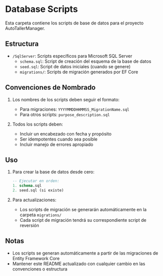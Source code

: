 # Database Scripts

Esta carpeta contiene los scripts de base de datos para el proyecto AutoTallerManager.

## Estructura

- `/SqlServer`: Scripts específicos para Microsoft SQL Server
  - `schema.sql`: Script de creación del esquema de la base de datos
  - `seed.sql`: Script de datos iniciales (cuando se genere)
  - `migrations/`: Scripts de migración generados por EF Core

## Convenciones de Nombrado

1. Los nombres de los scripts deben seguir el formato:
   - Para migraciones: `YYYYMMDDHHMMSS_MigrationName.sql`
   - Para otros scripts: `purpose_description.sql`

2. Todos los scripts deben:
   - Incluir un encabezado con fecha y propósito
   - Ser idempotentes cuando sea posible
   - Incluir manejo de errores apropiado

## Uso

1. Para crear la base de datos desde cero:
   ```sql
   -- Ejecutar en orden:
   1. schema.sql
   2. seed.sql (si existe)
   ```

2. Para actualizaciones:
   - Los scripts de migración se generarán automáticamente en la carpeta `migrations/`
   - Cada script de migración tendrá su correspondiente script de reversión

## Notas

- Los scripts se generan automáticamente a partir de las migraciones de Entity Framework Core
- Mantener este README actualizado con cualquier cambio en las convenciones o estructura 
